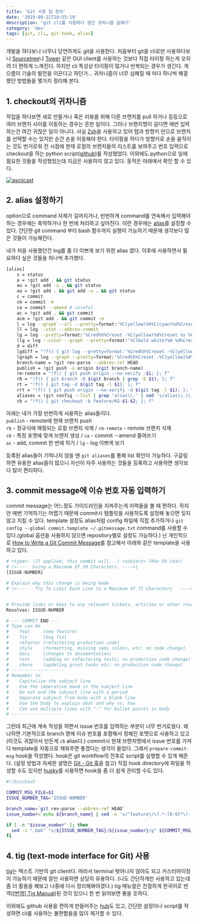 ```yaml
---
title: 'Git 사용 팁 정리'
date: '2019-09-21T10:55:19'
description: 'git cli를 사용하다 생긴 귀차니즘 없애기'
category: 'dev'
tags: [git, cli, git-hook, alias]
---
```


개발을 하다보니 너무나 당연하게도 git을 사용한다. 처음부터 git을 cli로만 사용하다보니 [Sourcetree](https://www.sourcetreeapp.com/)나 [Tower](https://www.git-tower.com) 같은 GUI client를 사용하는 것보다 직접 타이핑 하는게 오히려 더 편하게 느껴진다. 하지만 cli 특성상 타이핑이 많거나 반복되는 경우가 생긴다. 게으름이 기술의 발전을 이끈다고 하던가... 귀차니즘이 너무 심해질 때 마다 하나씩 해결했던 방법들을 몇가지 정리해 본다.

## 1. checkout의 귀차니즘

작업을 하다보면 새로 만들거나 혹은 리뷰를 위해 다른 브랜치를 pull 하거나 등등으로 여러 브랜치 사이를 이동하는 경우는 흔한 일이다. 그러나 브랜치명이 길다면 매번 입력하는건 여간 귀찮은 일이 아니다. 사실 [Zsh](https://ohmyz.sh/)을 사용하고 있어 탭과 방향키 만으로 브랜치를 선택할 수는 있지만 순간 손을 이동해야 한다. 타이핑을 하다가 방향키로 손을 움직이는 것도 번거로워 진 시점에 현재 로컬의 브랜치들의 리스트를 보여주고 번호 입력으로 checkout을 하는 python script([github](https://github.com/nukeguys/utils))를 작성했었다.
이외에도 python으로 일에 필요한 것들을 작성했었는데 지금은 사용하지 않고 있다. 동작은 아래에서 확인 할 수 있다.

[![asciicast](https://asciinema.org/a/270031.svg)](https://asciinema.org/a/270031)

## 2. alias 설정하기

option으로 command 자체가 길어지거나, 빈번하게 command를 연속해서 입력해야 하는 경우에는 축약하거나 한 번에 처리하고 싶어진다. 이런 경우에는 [alias](https://git-scm.com/book/ko/v2/Git%EC%9D%98-%EA%B8%B0%EC%B4%88-Git-Alias)를 설정할 수 있다. 간단한 git command 부터 bash 함수까지 실행이 가능하기 때문에 생각보다 많은 것들이 가능해진다.

내가 처음 사용했던건 log를 좀 더 이쁘게 보기 위한 alias 였다. 이후에 사용하면서 필요하다 싶은 것들을 하나씩 추가했다.

```bash
[alias]
	s = status
	a = !git add . && git status
	au = !git add -u . && git status
	aa = !git add . && git add -u . && git status
	c = commit
	cm = commit -m
	ca = commit --amend # careful
	ac = !git add . && git commit
	acm = !git add . && git commit -m
	l = log --graph --all --pretty=format:'%C(yellow)%h%C(cyan)%d%Creset %s %C(white)- %an, %ar%Creset'
	ll = log --stat --abbrev-commit
	lg = log --pretty=format:'%Cred%h%Creset -%C(yellow)%d%Creset %s %Cgreen(%cr) %C(bold blue)<%an>%Creset' --abbrev-commit
	llg = log --color --graph --pretty=format:'%C(bold white)%H %d%Creset%n%s%n%+b%C(bold blue)%an <%ae>%Creset %C(bold green)%cr (%ci)' --abbrev-commit
	d = diff
	lgdiff = "!f() { git log --pretty=format:'%Cred%h%Creset -%C(yellow)%d%Creset %s %Cgreen(%cr) %C(bold blue)<%an>%Creset' --abbrev-commit $1..$2;}; f"
	lgraph = log --graph --pretty=format:'%Cred%h%Creset -%C(yellow)%d%Creset %s %Cgreen(%cr) %C(bold blue)<%an>%Creset' --abbrev-commit
	branch-name = !git rev-parse --abbrev-ref HEAD
	publish = !git push -u origin $(git branch-name)
	rm-remote = "!f() { git push origin --no-verify :$1; }; f"
	rb = "!f() { git branch -D $(git branch | grep -E $1); }; f"
	rt = "!f() { git tag -d $(git tag -l $1); }; f"
	rrt = "!f() { git push origin --no-verify -d $(git tag -l $1); }; f"
	aliases = !git config --list | grep 'alias\\.' | sed 's/alias\\.\\([^=]*\\)=\\(.*\\)/\\1\\\t => \\2/' | sort
	cb = "!f() { git checkout -b feature/KG-$1-$2; }; f"
```

아래는 내가 가장 빈번하게 사용하는 alias들이다.  
`publish` - remote에 현재 브랜치 push  
`rb` - 정규식에 매핑되는 로컬 브랜치 삭제 / `rm-remote` - remote 브랜치 삭제  
`cb` - 특정 포맷에 맞게 브랜치 생성 / `ca` - commit --amend 줄여쓰기  
`ac` - add, commit 한 번에 하기 / `lg` - log 이쁘게 보기

등록된 alias들이 기억나지 않을 땐 `git aliases`를 통해 list 확인이 가능하다. 구글링하면 유용한 alias들이 많으니 자신이 자주 사용하는 것들을 등록하고 사용하면 생각보다 많이 편리하다.

## 3. commit message에 이슈 번호 자동 입력하기

commit message는 어느정도 가이드라인을 지켜주는게 이력들을 볼 때 편하다. 하지만 매번 기억하기는 어렵기 때문에 commit시 템플릿을 사용하도록 설정해 놓으면 잊지 않고 지킬 수 있다. template 설정도 alias처럼 config 파일에 직접 추가하거나 `git config --global commit.template ~/.gitmessage.txt` command를 사용할 수 있다.(global 옵션을 사용하지 않으면 repository별로 설정도 가능하다.) 난 개인적으로 [How to Write a Git Commit Message](https://chris.beams.io/posts/git-commit/)를 참고해서 아래와 같은 template을 사용하고 있다.

```bash
# <type>: (If applied, this commit will...) <subject> (Max 50 char)
# |<----  Using a Maximum Of 50 Characters  ---->|
[ISSUE-NUMBER]

# Explain why this change is being made
# |<----   Try To Limit Each Line to a Maximum Of 72 Characters   ---->|


# Provide links or keys to any relevant tickets, articles or other resources
Resolves: ISSUE-NUMBER

# --- COMMIT END ---
# Type can be
#    feat     (new feature)
#    fix      (bug fix)
#    refactor (refactoring production code)
#    style    (formatting, missing semi colons, etc; no code change)
#    docs     (changes to documentation)
#    test     (adding or refactoring tests; no production code change)
#    chore    (updating grunt tasks etc; no production code change)
# --------------------
# Remember to
#    Capitalize the subject line
#    Use the imperative mood in the subject line
#    Do not end the subject line with a period
#    Separate subject from body with a blank line
#    Use the body to explain what and why vs. how
#    Can use multiple lines with "-" for bullet points in body
# --------------------
```

그런데 최근에 계속 작성을 하면서 issue 번호를 입력하는 부분이 너무 번거로웠다. 왜냐하면 기본적으로 branch 명에 이슈 번호를 포함해서 정해진 포맷으로 사용하고 있고(이것도 귀찮아서 만든게 `cb` alias다.) commit시 현재 브랜치명에서 issue 번호를 가져다 template을 자동으로 채워주면 좋겠다는 생각이 들었다.
그래서 `prepare-commit-msg` hook을 작성했다. hook은 git workflow의 전후로 script를 실행할 수 있게 해준다. (설정 방법과 자세한 설명은 [Git - Git 훅](https://git-scm.com/book/ko/v2/Git%EB%A7%9E%EC%B6%A4-Git-Hooks)을 참고)
직접 hook directory에 파일을 작성할 수도 있지만 [husky](https://github.com/typicode/husky)를 사용하면 hook을 좀 더 쉽게 관리할 수도 있다.

```bash
#!/bin/bash

COMMIT_MSG_FILE=$1
ISSUE_NUMBER_TAG='ISSUE-NUMBER'

branch_name=`git rev-parse --abbrev-ref HEAD`
issue_number=`echo ${branch_name} | sed -n 's/^feature\/\(.*-[0-9]*\)-.*/\1/p'`

if [ -n "$issue_number" ]; then
  sed -i ".bak" "s/${ISSUE_NUMBER_TAG}/${issue_number}/g" ${COMMIT_MSG_FILE}
fi
```

## 4. tig (text-mode interface for Git) 사용

[tig](https://github.com/jonas/tig)는 텍스트 기반의 git client다. 따라서 terminal 벗어나지 않아도 되고 커스터마이징이 가능하기 때문에 잘만 사용하면 상당히 유용하다. (나도 간단하게만 사용하고 있는데 좀 더 활용을 해보고 나중에 다시 정리해봐야겠다.)
tig 메뉴얼은 친절하게 한국어로 번역([[번역] Tig Manual](https://ujuc.github.io/2016/02/10/tig-manual/))된 것이 있으니 한 번 읽어보면 좋을 듯하다.

이외에도 github 사용을 편하게 만들어주는 [hub](https://hub.github.com/)도 있고, 간단한 설정이나 script를 작성하면 cli를 사용하는 불편함들을 많이 제거할 수 있다.
